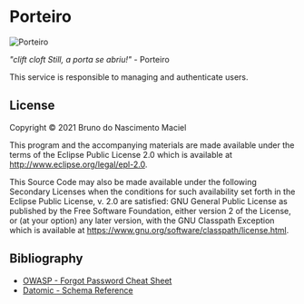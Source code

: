 # Porteiro

![Porteiro](https://user-images.githubusercontent.com/13934379/150688989-664c2756-4779-4e43-a109-446d3f7f497b.png)

<cite>"clift cloft Still, a porta se abriu!"</cite> - Porteiro

This service is responsible to managing and authenticate users.

## License

Copyright © 2021 Bruno do Nascimento Maciel

This program and the accompanying materials are made available under the terms of the Eclipse Public License 2.0 which
is available at
http://www.eclipse.org/legal/epl-2.0.

This Source Code may also be made available under the following Secondary Licenses when the conditions for such
availability set forth in the Eclipse Public License, v. 2.0 are satisfied: GNU General Public License as published by
the Free Software Foundation, either version 2 of the License, or (at your option) any later version, with the GNU
Classpath Exception which is available at https://www.gnu.org/software/classpath/license.html.

## Bibliography
- [OWASP - Forgot Password Cheat Sheet](https://cheatsheetseries.owasp.org/cheatsheets/Forgot_Password_Cheat_Sheet.html)
- [Datomic - Schema Reference](https://docs.datomic.com/cloud/schema/schema-reference.html)
